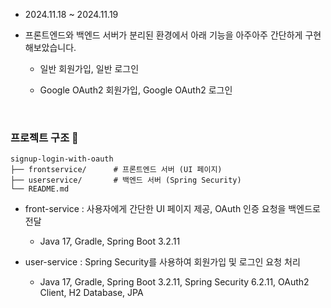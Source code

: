 - 2024.11.18 ~ 2024.11.19

- 프론트엔드와 백엔드 서버가 분리된 환경에서 아래 기능을 아주아주 간단하게 구현해보았습니다.
  
  - 일반 회원가입, 일반 로그인
    
  - Google OAuth2 회원가입, Google OAuth2 로그인

<br>


### 프로젝트 구조 🔐

```plaintext
signup-login-with-oauth
├── frontservice/      # 프론트엔드 서버 (UI 페이지)
├── userservice/       # 백엔드 서버 (Spring Security)
└── README.md
```

- front-service : 사용자에게 간단한 UI 페이지 제공, OAuth 인증 요청을 백엔드로 전달
  - Java 17, Gradle, Spring Boot 3.2.11
    
- user-service : Spring Security를 사용하여 회원가입 및 로그인 요청 처리
  - Java 17, Gradle, Spring Boot 3.2.11, Spring Security 6.2.11, OAuth2 Client, H2 Database, JPA


